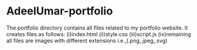 # AdeelUmar-portfolio
The portfolio directory contains all files related to my portfolio website.
It creates files as follows:
(i)index.html
(ii)style.css
(iii)script.js
(iv)remaining all files are images with different extensions i.e.,(.png,.jpeg,.svg)
